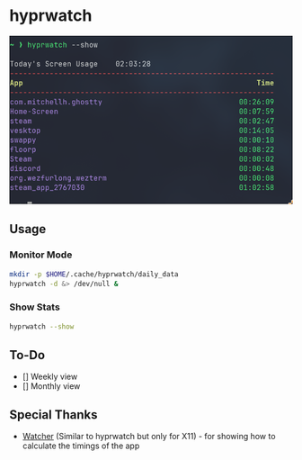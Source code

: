 # hyprwatch

![](./.assets/show.png)

## Usage

### Monitor Mode

```sh
mkdir -p $HOME/.cache/hyprwatch/daily_data
hyprwatch -d &> /dev/null &
```

### Show Stats

```sh
hyprwatch --show
```

## To-Do 

- [] Weekly view
- [] Monthly view

## Special Thanks

- [Watcher](https://github.com/Waishnav/Watcher) (Similar to hyprwatch but only for X11) - for showing how to calculate the timings of the app
